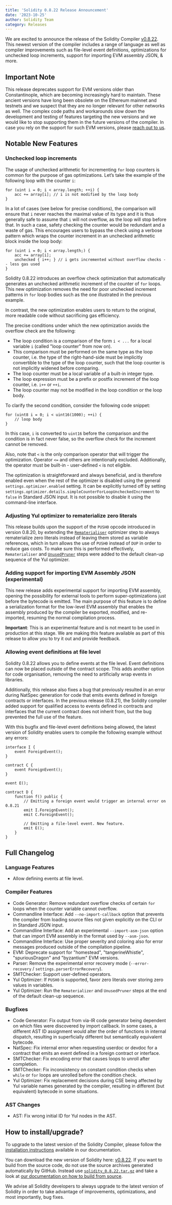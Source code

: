 ```yaml
---
title: 'Solidity 0.8.22 Release Announcement'
date: '2023-10-25'
author: Solidity Team
category: Releases
---
```


We are excited to announce the release of the Solidity Compiler [v0.8.22](https://github.com/ethereum/solidity/releases/tag/v0.8.22). This newest version of the compiler includes a range of language as well as compiler improvements such as file-level event definitions, optimizations for unchecked loop increments, support for importing EVM assembly JSON, & more.

## Important Note

This release deprecates support for EVM versions older than Constantinople, which are becoming
increasingly hard to maintain.
These ancient versions have long been obsolete on the Ethereum mainnet and testnets and we suspect
that they are no longer relevant for other networks as well. The complex code paths and workarounds
slow down the development and testing of features targeting the new versions and we would like to
stop supporting them in the future versions of the compiler. In case you rely on the support for
such EVM versions, please [reach out to us](https://matrix.to/#/#ethereum_solidity-dev:gitter.im).

## Notable New Features

### Unchecked loop increments

The usage of unchecked arithmetic for incrementing `for` loop counters is common for the purpose of gas optimizations. Let’s take the example of the following loop with the counter `i`:

```solidity
for (uint i = 0; i < array.length; ++i) {
    acc += array[i]; // i is not modified by the loop body
}
```

In a lot of cases (see below for precise conditions), the comparison will ensure that `i` never reaches the maximal value of its type and it is thus generally safe to assume that `i`  will not overflow, as the loop will stop before that. In such a case, safety checking the counter would be redundant and a waste of gas. This encourages users to bypass the check using a verbose pattern which wraps the counter increment in an unchecked arithmetic block inside the loop body:

```solidity
for (uint i = 0; i < array.length;) {
    acc += array[i];
    unchecked { i++; } // i gets incremented without overflow checks -- less gas used
}
```

Solidity 0.8.22 introduces an overflow check optimization that automatically generates an unchecked arithmetic increment of the counter of `for` loops. This new optimization removes the need for poor unchecked increment patterns in `for` loop bodies such as the one illustrated in the previous example. 

In contrast, the new optimization enables users to return to the original, more readable code without sacrificing gas efficiency.

The precise conditions under which the new optimization avoids the overflow check are the following:

* The loop condition is a comparison of the form `i < ...` for a local variable `i` (called "loop counter" from now on).
* This comparison must be performed on the same type as the loop counter, i.e. the type of the right-hand-side must be implicitly convertible to the type of the loop counter, such that the loop counter is not implicitly widened before comparing.
* The loop counter must be a local variable of a built-in integer type.
* The loop expression must be a prefix or postfix increment of the loop counter, i.e. `i++` or `++i`.
* The loop counter may not be modified in the loop condition or the loop body.

To clarify the second condition, consider the following code snippet:

```solidity
for (uint8 i = 0; i < uint16(1000); ++i) {
    // loop body
}
```

In this case, `i` is converted to `uint16` before the comparison and the condition is in fact never false, so the overflow check for the increment cannot be removed.

Also, note that `<` is the only comparison operator that will trigger the optimization.
Operator `<=` and others are intentionally excluded.
Additionally, the operator must be built-in - user-defined `<` is not eligible.

The optimization is straightforward and always beneficial, and is therefore enabled even when the rest of the optimizer is disabled using the general `settings.optimizer.enabled` setting. It can be explicitly turned off by setting `settings.optimizer.details.simpleCounterForLoopUncheckedIncrement` to `false` in Standard JSON input. It is not possible to disable it using the command-line interface.

### Adjusting Yul optimizer to rematerialize zero literals

This release builds upon the support of the `PUSH0` opcode introduced in version 0.8.20, by extending the [`Rematerialiser`](https://docs.soliditylang.org/en/v0.8.22/internals/optimizer.html#rematerialiser) optimizer step to always rematerialize zero literals instead of leaving them stored as variable references, which in turn allows the use of `PUSH0` instead of `DUP` in order to reduce gas costs. To make sure this is performed effectively, `Rematerialiser` and [`UnusedPruner`](https://docs.soliditylang.org/en/v0.8.22/internals/optimizer.html#unused-pruner) steps were added to the default clean-up sequence of the Yul optimizer.

### Adding support for importing EVM Assembly JSON (experimental)

This new release adds experimental support for importing EVM assembly, opening the possibility
for external tools to perform super-optimizations just before the bytecode is emitted.
The main purpose of this feature is to define a serialization format for the low-level EVM assembly
that enables the assembly produced by the compiler be exported, modified, and re-imported, resuming
the normal compilation process.

**Important**: This is an experimental feature and is not meant to be used in production at this stage. We are making this feature available as part of this release to allow you to try it out and provide feedback.

### Allowing event definitions at file level

Solidity 0.8.22 allows you to define events at the file level.
Event definitions can now be placed outside of the contract scope.
This adds another option for code organisation, removing the need to artificially wrap events in
libraries.

Additionally, this release also fixes a bug that previously resulted in an error during NatSpec generation for code that emits events defined in foreign contracts or interfaces. In the previous release (0.8.21), the Solidity compiler added support for qualified access to events defined in contracts and interfaces that the current contract does not inherit from, but the bug prevented the full use of the feature.

With this bugfix and file-level event definitions being allowed, the latest version of Solidity enables users to compile the following example without any errors:

```solidity
interface I {
    event ForeignEvent();
}

contract C {
    event ForeignEvent();
}

event E();

contract D {
    function f() public {
        // Emitting a foreign event would trigger an internal error on 0.8.21
        emit I.ForeignEvent();
        emit C.ForeignEvent();
        
        // Emitting a file-level event. New feature.
        emit E();
    }
}
```

## Full Changelog

### Language Features

 * Allow defining events at file level.

### Compiler Features

 * Code Generator: Remove redundant overflow checks of certain ``for`` loops when the counter variable cannot overflow.
 * Commandline Interface: Add ``--no-import-callback`` option that prevents the compiler from loading source files not given explicitly on the CLI or in Standard JSON input.
 * Commandline Interface: Add an experimental ``--import-asm-json`` option that can import EVM assembly in the format used by ``--asm-json``.
 * Commandline Interface: Use proper severity and coloring also for error messages produced outside of the compilation pipeline.
 * EVM: Deprecate support for "homestead", "tangerineWhistle", "spuriousDragon" and "byzantium" EVM versions.
 * Parser: Remove the experimental error recovery mode (``--error-recovery`` / ``settings.parserErrorRecovery``).
 * SMTChecker: Support user-defined operators.
 * Yul Optimizer: If ``PUSH0`` is supported, favor zero literals over storing zero values in variables.
 * Yul Optimizer: Run the ``Rematerializer`` and ``UnusedPruner`` steps at the end of the default clean-up sequence.


### Bugfixes

 * Code Generator: Fix output from via-IR code generator being dependent on which files were discovered by import callback. In some cases, a different AST ID assignment would alter the order of functions in internal dispatch, resulting in superficially different but semantically equivalent bytecode.
 * NatSpec: Fix internal error when requesting userdoc or devdoc for a contract that emits an event defined in a foreign contract or interface.
 * SMTChecker: Fix encoding error that causes loops to unroll after completion.
 * SMTChecker: Fix inconsistency on constant condition checks when ``while`` or ``for`` loops are unrolled before the condition check.
 * Yul Optimizer: Fix replacement decisions during CSE being affected by Yul variable names generated by the compiler, resulting in different (but equivalent) bytecode in some situations.

### AST Changes

* AST: Fix wrong initial ID for Yul nodes in the AST.

## How to install/upgrade?

To upgrade to the latest version of the Solidity Compiler, please follow the [installation instructions](https://docs.soliditylang.org/en/v0.8.22/installing-solidity.html) available in our documentation.

You can download the new version of Solidity here: [v0.8.22](https://github.com/ethereum/solidity/releases/tag/v0.8.22). If you want to build from the source code, do not use the source archives generated automatically by GitHub. Instead use [`solidity_0.8.22.tar.gz`](https://github.com/ethereum/solidity/releases/download/v0.8.22/solidity_0.8.22.tar.gz) and take a look at [our documentation on how to build from source](https://docs.soliditylang.org/en/v0.8.22/installing-solidity.html#building-from-source).

We advise all Solidity developers to always upgrade to the latest version of Solidity in order to take advantage of improvements, optimizations, and most importantly, bug fixes.
